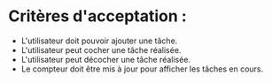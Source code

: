 # Critères d'acceptation :

- L'utilisateur doit pouvoir ajouter une tâche.
- L'utilisateur peut cocher une tâche réalisée.
- L'utilisateur peut décocher une tâche réalisée.
- Le compteur doit être mis à jour pour afficher les tâches en cours.
